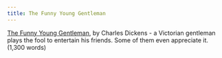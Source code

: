 ```yaml
---
title: The Funny Young Gentleman
---
```

[The Funny Young Gentleman], by Charles Dickens - a Victorian gentleman plays
  the fool to entertain his friends. Some of them even appreciate it. (1,300 words)

[The Funny Young Gentleman]: https://donkirkby.github.io/book-blender/the-funny-young-gentleman.pdf
